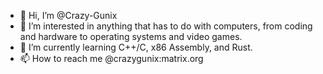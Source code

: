- 👋 Hi, I’m @Crazy-Gunix
- 👀 I’m interested in anything that has to do with computers, from coding and hardware to operating systems and video games.
- 🌱 I’m currently learning C++/C, x86 Assembly, and Rust.
- 📫 How to reach me @crazygunix:matrix.org

<!---
Crazy-Gunix/Crazy-Gunix is a ✨ special ✨ repository because its `README.md` (this file) appears on your GitHub profile.
You can click the Preview link to take a look at your changes.
--->
